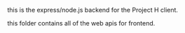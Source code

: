 this is the express/node.js backend for the Project H client.

this folder contains all of the web apis for frontend.
